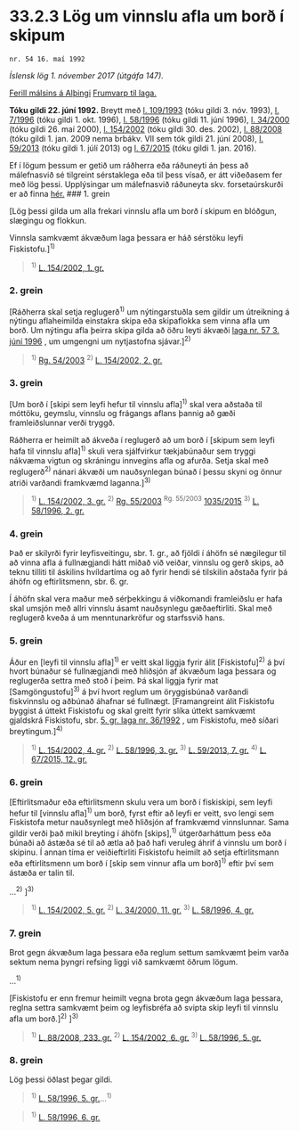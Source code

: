 # 33.2.3 Lög um vinnslu afla um borð í skipum

`nr. 54 16. maí 1992`

_Íslensk lög 1. nóvember 2017 (útgáfa 147)._

[Ferill málsins á Alþingi](https://www.althingi.is/thingstorf/thingmalalistar-eftir-thingum/ferill/?ltg=115&mnr=125)
[Frumvarp til laga.](https://www.althingi.is/altext/115/s/0130.html)

**Tóku gildi 22. júní 1992.**
Breytt með
[l. 109/1993](https://althingi.is/altext/stjt/1993.109.html) (tóku gildi 3. nóv. 1993),
[l. 7/1996](https://althingi.is/altext/stjt/1996.007.html) (tóku gildi 1. okt. 1996),
[l. 58/1996](https://althingi.is/altext/stjt/1996.058.html) (tóku gildi 11. júní 1996),
[l. 34/2000](https://althingi.is/altext/stjt/2000.034.html) (tóku gildi 26. maí 2000),
[l. 154/2002](https://althingi.is/altext/stjt/2002.154.html) (tóku gildi 30. des. 2002),
[l. 88/2008](https://althingi.is/altext/stjt/2008.088.html) (tóku gildi 1. jan. 2009 nema brbákv. VII sem tók gildi 21. júní 2008),
[l. 59/2013](https://althingi.is/altext/stjt/2013.059.html) (tóku gildi 1. júlí 2013) og
[l. 67/2015](https://althingi.is/altext/stjt/2015.067.html) (tóku gildi 1. jan. 2016).

Ef í lögum þessum er getið um ráðherra eða ráðuneyti án þess að málefnasvið sé tilgreint sérstaklega eða til þess vísað, er átt viðeðasem fer með lög þessi. Upplýsingar um málefnasvið ráðuneyta skv. forsetaúrskurði er að finna [hér.](2017015.md) ### 1. grein

[Lög þessi gilda um alla frekari vinnslu afla um borð í skipum en blóðgun, slægingu og flokkun.

Vinnsla samkvæmt ákvæðum laga þessara er háð sérstöku leyfi Fiskistofu.]<sup>1)</sup> 

> <sup>1)</sup> [L. 154/2002, 1. gr.](https://althingi.is/altext/stjt/2002.154.html)

### 2. grein

[Ráðherra skal setja reglugerð<sup>1)</sup> um nýtingarstuðla sem gildir um útreikning á nýtingu aflaheimilda einstakra skipa eða skipaflokka sem vinna afla um borð. Um nýtingu afla þeirra skipa gilda að öðru leyti ákvæði [laga nr. 57 3. júní 1996](1996057.md) , um umgengni um nytjastofna sjávar.]<sup>2)</sup> 

> <sup>1)</sup> [Rg. 54/2003](https://althingi.ishttps://www.reglugerd.is/reglugerdir/allar/nr/054-2003) <sup>2)</sup> [L. 154/2002, 2. gr.](https://althingi.is/altext/stjt/2002.154.html)

### 3. grein

[Um borð í [skipi sem leyfi hefur til vinnslu afla]<sup>1)</sup> skal vera aðstaða til móttöku, geymslu, vinnslu og frágangs aflans þannig að gæði framleiðslunnar verði tryggð.

Ráðherra er heimilt að ákveða í reglugerð að um borð í [skipum sem leyfi hafa til vinnslu afla]<sup>1)</sup> skuli vera sjálfvirkur tækjabúnaður sem tryggi nákvæma vigtun og skráningu innvegins afla og afurða. Setja skal með reglugerð<sup>2)</sup> nánari ákvæði um nauðsynlegan búnað í þessu skyni og önnur atriði varðandi framkvæmd laganna.]<sup>3)</sup> 

> <sup>1)</sup> [L. 154/2002, 3. gr.](https://althingi.is/altext/stjt/2002.154.html) <sup>2)</sup> [Rg. 55/2003](https://althingi.ishttps://www.reglugerd.is/reglugerdir/allar/nr/055-2003) <sup>Rg. 55/2003</sup> [1035/2015](https://althingi.ishttps://www.reglugerd.is/reglugerdir/allar/nr/1035-2015) <sup>3)</sup> [L. 58/1996, 2. gr.](https://althingi.is/altext/stjt/1996.058.html)

### 4. grein

Það er skilyrði fyrir leyfisveitingu, sbr. 1. gr., að fjöldi í áhöfn sé nægilegur til að vinna afla á fullnægjandi hátt miðað við veiðar, vinnslu og gerð skips, að teknu tilliti til áskilins hvíldartíma og að fyrir hendi sé tilskilin aðstaða fyrir þá áhöfn og eftirlitsmenn, sbr. 6. gr.

Í áhöfn skal vera maður með sérþekkingu á viðkomandi framleiðslu er hafa skal umsjón með allri vinnslu ásamt nauðsynlegu gæðaeftirliti. Skal með reglugerð kveða á um menntunarkröfur og starfssvið hans.

### 5. grein

Áður en [leyfi til vinnslu afla]<sup>1)</sup> er veitt skal liggja fyrir álit [Fiskistofu]<sup>2)</sup> á því hvort búnaður sé fullnægjandi með hliðsjón af ákvæðum laga þessara og reglugerða settra með stoð í þeim. Þá skal liggja fyrir mat [Samgöngustofu]<sup>3)</sup> á því hvort reglum um öryggisbúnað varðandi fiskvinnslu og aðbúnað áhafnar sé fullnægt. [Framangreint álit Fiskistofu byggist á úttekt Fiskistofu og skal greitt fyrir slíka úttekt samkvæmt gjaldskrá Fiskistofu, sbr. [5. gr. laga nr. 36/1992](1992036.md#G5) , um Fiskistofu, með síðari breytingum.]<sup>4)</sup> 

> <sup>1)</sup> [L. 154/2002, 4. gr.](https://althingi.is/altext/stjt/2002.154.html) <sup>2)</sup> [L. 58/1996, 3. gr.](https://althingi.is/altext/stjt/1996.058.html) <sup>3)</sup> [L. 59/2013, 7. gr.](https://althingi.is/altext/stjt/2013.059.html) <sup>4)</sup> [L. 67/2015, 12. gr.](https://althingi.is/altext/stjt/2015.067.html)

### 6. grein

[Eftirlitsmaður eða eftirlitsmenn skulu vera um borð í fiskiskipi, sem leyfi hefur til [vinnslu afla]<sup>1)</sup> um borð, fyrst eftir að leyfi er veitt, svo lengi sem Fiskistofa metur nauðsynlegt með hliðsjón af framkvæmd vinnslunnar. Sama gildir verði það mikil breyting í áhöfn [skips],<sup>1)</sup> útgerðarháttum þess eða búnaði að ástæða sé til að ætla að það hafi veruleg áhrif á vinnslu um borð í skipinu. Í annan tíma er veiðieftirliti Fiskistofu heimilt að setja eftirlitsmann eða eftirlitsmenn um borð í [skip sem vinnur afla um borð]<sup>1)</sup> eftir því sem ástæða er talin til.

…<sup>2)</sup> ]<sup>3)</sup> 

> <sup>1)</sup> [L. 154/2002, 5. gr.](https://althingi.is/altext/stjt/2002.154.html) <sup>2)</sup> [L. 34/2000, 11. gr.](https://althingi.is/altext/stjt/2000.034.html) <sup>3)</sup> [L. 58/1996, 4. gr.](https://althingi.is/altext/stjt/1996.058.html)

### 7. grein

Brot gegn ákvæðum laga þessara eða reglum settum samkvæmt þeim varða sektum nema þyngri refsing liggi við samkvæmt öðrum lögum.

…<sup>1)</sup> 

[Fiskistofu er enn fremur heimilt vegna brota gegn ákvæðum laga þessara, reglna settra samkvæmt þeim og leyfisbréfa að svipta skip leyfi til vinnslu afla um borð.]<sup>2)</sup> ]<sup>3)</sup> 

> <sup>1)</sup> [L. 88/2008, 233. gr.](https://althingi.is/altext/stjt/2008.088.html#G233) <sup>2)</sup> [L. 154/2002, 6. gr.](https://althingi.is/altext/stjt/2002.154.html) <sup>3)</sup> [L. 58/1996, 5. gr.](https://althingi.is/altext/stjt/1996.058.html)

### 8. grein

Lög þessi öðlast þegar gildi.

> <sup>1)</sup> [L. 58/1996, 5. gr.](https://althingi.is/altext/stjt/1996.058.html)…<sup>1)</sup> 

> <sup>1)</sup> [L. 58/1996, 6. gr.](https://althingi.is/altext/stjt/1996.058.html)

